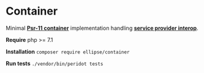 # Container

Minimal **[Psr-11 container](https://github.com/container-interop/fig-standards/blob/master/proposed/container.md)** implementation handling **[service provider interop](https://github.com/container-interop/service-provider)**.

**Require** php >= 7.1

**Installation** `composer require ellipse/container`

**Run tests** `./vendor/bin/peridot tests`

